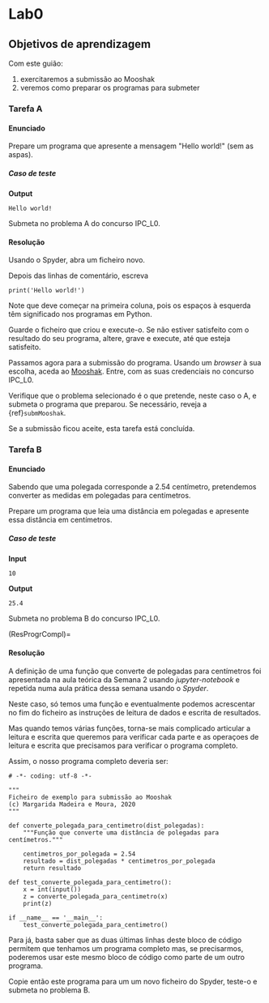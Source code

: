 # Lab0

## Objetivos de aprendizagem

Com este guião:

1. exercitaremos a submissão ao Mooshak
1. veremos como preparar os programas para submeter


### Tarefa A

#### Enunciado
Prepare um programa que apresente a mensagem "Hello world!" (sem as aspas).

##### Caso de teste


**Output**

```
Hello world!
```

Submeta no problema A do concurso IPC_L0.

#### Resolução

Usando o Spyder, abra um ficheiro novo.

Depois das linhas de comentário, escreva
    
```
print('Hello world!')
```

Note que deve começar na primeira coluna, pois os espaços à esquerda têm significado nos programas em Python.

Guarde o ficheiro que criou e execute-o. Se não estiver satisfeito com o resultado do seu programa, altere, grave e execute, até que esteja satisfeito.

Passamos agora para a submissão do programa. Usando um *browser* à sua escolha, aceda ao [Mooshak](http://deei-mooshak.ualg.pt/~mmadeira). Entre, com as suas credenciais no concurso IPC_L0.

Verifique que o problema selecionado é o que pretende, neste caso o A, e submeta o programa que preparou. Se necessário, reveja a {ref}`submMooshak`.

Se a submissão ficou aceite, esta tarefa está concluída.

### Tarefa B

#### Enunciado

Sabendo que uma polegada corresponde a 2.54 centímetro, pretendemos converter as medidas em polegadas para centímetros.

Prepare um programa que leia uma distância em polegadas e apresente essa distância em centímetros.

##### Caso de teste

**Input**

```
10
```

**Output**

```
25.4
```

Submeta no problema B do concurso IPC_L0.

(ResProgrCompl)=
#### Resolução

A definição de uma função que converte de polegadas para centímetros foi apresentada na aula teórica da Semana 2 usando *jupyter-notebook* e repetida numa aula prática dessa semana usando o *Spyder*.

Neste caso, só temos uma função e eventualmente podemos acrescentar no fim do ficheiro as instruções de leitura de dados e escrita de resultados.

Mas quando temos várias funções, torna-se mais complicado articular a leitura e escrita que queremos para verificar cada parte e as operaçoes de leitura e escrita que precisamos para verificar o programa completo.

Assim, o nosso programa completo deveria ser:

```
# -*- coding: utf-8 -*-

"""
Ficheiro de exemplo para submissão ao Mooshak
(c) Margarida Madeira e Moura, 2020
"""

def converte_polegada_para_centimetro(dist_polegadas):
    """Função que converte uma distância de polegadas para centímetros."""

    centimetros_por_polegada = 2.54
    resultado = dist_polegadas * centimetros_por_polegada
    return resultado 

def test_converte_polegada_para_centimetro():
    x = int(input())
    z = converte_polegada_para_centimetro(x)
    print(z)
    
if __name__ == '__main__':
    test_converte_polegada_para_centimetro()

```

Para já, basta saber que as duas últimas linhas deste bloco de código permitem que tenhamos um programa completo mas, se precisarmos, poderemos usar este mesmo bloco de código como parte de um outro programa.

Copie então este programa para um um novo ficheiro do Spyder, teste-o e submeta no problema B.